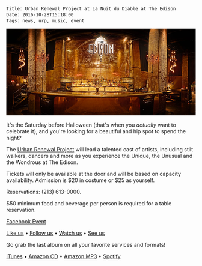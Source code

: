     Title: Urban Renewal Project at La Nuit du Diable at The Edison
    Date: 2016-10-28T15:18:00
    Tags: news, urp, music, event

<img src="/img/blog/2016/10/28/urban-renewal-project-at-the-edison/edison-downtown-la-banner.jpg"
     alt="Urban Renewal Project at the Edison Downtown banner" 
     class="img-urp-banner">

<!-- more -->

It's the Saturday before Halloween (that's when you _actually_ want to celebrate
it), and you're looking for a beautiful and hip spot to spend the night? 

The [Urban Renewal Project] will lead a talented cast of artists, including
stilt walkers, dancers and more as you experience the Unique, the Unusual and
the Wondrous at The Edison. 

Tickets will only be available at the door and will be based on capacity
availability. Admission is $20 in costume or $25 as yourself.

Reservations: (213) 613-0000.

$50 minimum food and beverage per person is required for a table reservation. 

[Facebook Event]

[Like us] • [Follow us] • [Watch us] • [See us]

Go grab the last album on all your favorite services and formats!

[iTunes] • [Amazon CD] • [Amazon MP3] • [Spotify]

[Urban Renewal Project]: http://urpmusic.com
[Facebook Event]: https://www.facebook.com/events/1299859370038274
[Like us]: http://www.fb.com/urpmusic
[Follow us]: http://www.twitter.com/urpmusic
[Watch us]: http://www.youtube.com/urpmusic
[See us]: https://www.instagram.com/urpmusic
[iTunes]: https://itunes.apple.com/us/album/local-legend/id910942147
[Amazon CD]: http://www.amazon.com/Local-Legend-Urban-Renewal-Project/dp/B00N9T391G
[Amazon MP3]: http://www.amazon.com/Local-Legend-Urban-Renewal-Project/dp/B00MWSOD6A
[Spotify]: https://play.spotify.com/album/6RtF0ZRBGIaqVC9imEo1BR
